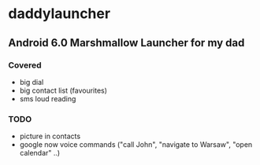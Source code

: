 # daddylauncher
## Android 6.0 Marshmallow Launcher for my dad

### Covered
* big dial
* big contact list (favourites)
* sms loud reading

### TODO

* picture in contacts
* google now voice commands ("call John", "navigate to Warsaw", "open calendar" ..)
